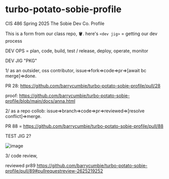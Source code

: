 # turbo-potato-sobie-profile
CIS 486 Spring 2025 The Sobie Dev Co. Profile 

This is a form from our class repo, 🪣. here's `<dev jig>` = getting our dev process

DEV OPS = plan, code, build, test / release, deploy, operate, monitor

DEV JIG "PKG"

1/ as an outsider, oss contributor, issue=>fork=>code=>pr=>[await bc merge]=>done.

PR 28: https://github.com/barrycumbie/turbo-potato-sobie-profile/pull/28

proof: https://github.com/barrycumbie/turbo-potato-sobie-profile/blob/main/docs/anna.html

2/ as a repo collob: issue=>branch=>code=>pr=>reviewed=>[resolve conflict]=>merge.

PR 88 = https://github.com/barrycumbie/turbo-potato-sobie-profile/pull/88

TEST JIG 2?

![image](https://github.com/user-attachments/assets/e5127f36-5f82-468c-a8d8-728290cd54bd)

3/ code review, 

reviewed pr89 https://github.com/barrycumbie/turbo-potato-sobie-profile/pull/89#pullrequestreview-2625219252
